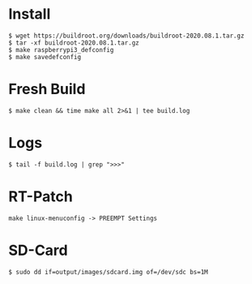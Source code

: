 # Install

```
$ wget https://buildroot.org/downloads/buildroot-2020.08.1.tar.gz
$ tar -xf buildroot-2020.08.1.tar.gz
$ make raspberrypi3_defconfig
$ make savedefconfig
```


# Fresh Build
```
$ make clean && time make all 2>&1 | tee build.log
```

# Logs
```
$ tail -f build.log | grep ">>>"
```

# RT-Patch
```
make linux-menuconfig -> PREEMPT Settings
```

# SD-Card
```
$ sudo dd if=output/images/sdcard.img of=/dev/sdc bs=1M
```
